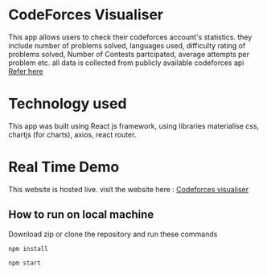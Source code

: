 # CodeForces Visualiser
This app allows users to check their codeforces account's statistics. they include number of problems solved, languages used, difficulty rating of problems solved, Number of Contests partcipated, average attempts per problem etc. all data is collected from publicly available codeforces api [Refer here](https://codeforces.com/apiHelp)

# Technology used
This app was built using React js framework, using libraries materialise css, chartjs (for charts), axios, react router.

# Real Time  Demo
This website is hosted live. visit the website here :
[Codeforces visualiser](https://srikar-codeforces-visualiser.netlify.app/)

## How to run on local machine
Download zip or clone the repository and run these commands
```
npm install 
```
``` 
npm start
```
